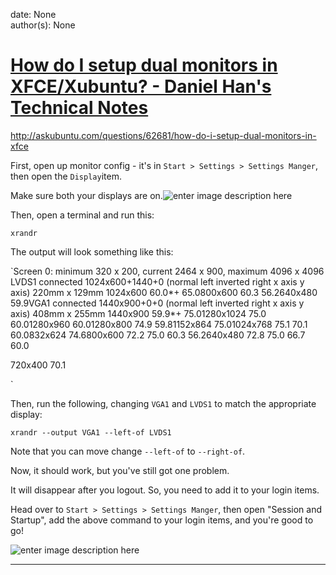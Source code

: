 
date: None  
author(s): None  

# [How do I setup dual monitors in XFCE/Xubuntu? - Daniel Han's Technical Notes](https://sites.google.com/site/xiangyangsite/home/technical-tips/linux-unix/common-tips/how-do-i-setup-dual-monitors-in-xfce-xubuntu)

<http://askubuntu.com/questions/62681/how-do-i-setup-dual-monitors-in-xfce>

  


First, open up monitor config - it's in `Start > Settings > Settings Manger`, then open the `Display`item.

Make sure both your displays are on.![enter image description here](http://i.stack.imgur.com/ayCTI.png)

Then, open a terminal and run this:

`xrandr`

The output will look something like this:

`Screen 0: minimum 320 x 200, current 2464 x 900, maximum 4096 x 4096 LVDS1 connected 1024x600+1440+0 (normal left inverted right x axis y axis) 220mm x 129mm 1024x600 60.0*+ 65.0800x600 60.3 56.2640x480 59.9VGA1 connected 1440x900+0+0 (normal left inverted right x axis y axis) 408mm x 255mm 1440x900 59.9*+ 75.01280x1024 75.0 60.01280x960 60.01280x800 74.9 59.81152x864 75.01024x768 75.1 70.1 60.0832x624 74.6800x600 72.2 75.0 60.3 56.2640x480 72.8 75.0 66.7 60.0

720x400 70.1

`

Then, run the following, changing `VGA1` and `LVDS1` to match the appropriate display:

`xrandr --output VGA1 --left-of LVDS1`

Note that you can move change `--left-of` to `--right-of`.

Now, it should work, but you've still got one problem.

It will disappear after you logout. So, you need to add it to your login items.

Head over to `Start > Settings > Settings Manger`, then open "Session and Startup", add the above command to your login items, and you're good to go!

![enter image description here](http://i.stack.imgur.com/UudgY.png)  
  
---

